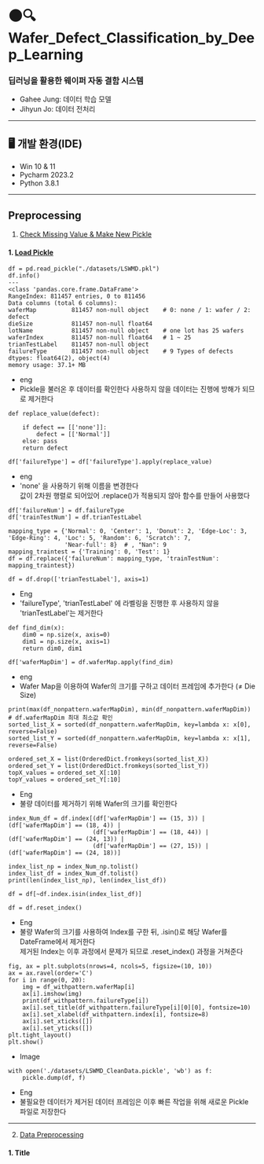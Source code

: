 # 🌑🔍Wafer_Defect_Classification_by_Deep_Learning
### 딥러닝을 활용한 웨이퍼 자동 결함 시스템
- Gahee Jung: 데이터 학습 모델
- Jihyun Jo: 데이터 전처리
---
## 🖥️ 개발 환경(IDE)
- Win 10 & 11
- Pycharm 2023.2
- Python 3.8.1
---
## Preprocessing 
1. [Check Missing Value & Make New Pickle](01_preprocessing.py)

#### 1. [Load Pickle](https://www.kaggle.com/code/cchou1217/wm-811k-wafermap)
```
df = pd.read_pickle("./datasets/LSWMD.pkl")
df.info()
---
<class 'pandas.core.frame.DataFrame'>  
RangeIndex: 811457 entries, 0 to 811456  
Data columns (total 6 columns):  
waferMap          811457 non-null object    # 0: none / 1: wafer / 2: defect 
dieSize           811457 non-null float64
lotName           811457 non-null object    # one lot has 25 wafers
waferIndex        811457 non-null float64   # 1 ~ 25
trianTestLabel    811457 non-null object
failureType       811457 non-null object    # 9 Types of defects
dtypes: float64(2), object(4)  
memory usage: 37.1+ MB
```
- eng
- Pickle을 불러온 후 데이터를 확인한다 사용하지 않을 데이터는 진행에 방해가 되므로 제거한다

```
def replace_value(defect):

    if defect == [['none']]:
        defect = [['Normal']]
    else: pass
    return defect

df['failureType'] = df['failureType'].apply(replace_value)
```
- eng
- 'none' 을 사용하기 위해 이름을 변경한다  
값이 2차원 행렬로 되어있어 .replace()가 적용되지 않아 함수를 만들어 사용했다

```
df['failureNum'] = df.failureType
df['trainTestNum'] = df.trianTestLabel

mapping_type = {'Normal': 0, 'Center': 1, 'Donut': 2, 'Edge-Loc': 3, 'Edge-Ring': 4, 'Loc': 5, 'Random': 6, 'Scratch': 7,
                'Near-full': 8}  # , "Nan": 9
mapping_traintest = {'Training': 0, 'Test': 1}
df = df.replace({'failureNum': mapping_type, 'trainTestNum': mapping_traintest})

df = df.drop(['trianTestLabel'], axis=1)
```
- Eng
- 'failureType', 'trianTestLabel' 에 라벨링을 진행한 후 사용하지 않을 'trianTestLabel'는 제거한다

```
def find_dim(x):
    dim0 = np.size(x, axis=0)
    dim1 = np.size(x, axis=1)
    return dim0, dim1

df['waferMapDim'] = df.waferMap.apply(find_dim)
```
- eng
- Wafer Map을 이용하여 Wafer의 크기를 구하고 데이터 프레임에 추가한다 (≠ Die Size)

```
print(max(df_nonpattern.waferMapDim), min(df_nonpattern.waferMapDim))  # df.waferMapDim 최대 최소값 확인
sorted_list_X = sorted(df_nonpattern.waferMapDim, key=lambda x: x[0], reverse=False)
sorted_list_Y = sorted(df_nonpattern.waferMapDim, key=lambda x: x[1], reverse=False)

ordered_set_X = list(OrderedDict.fromkeys(sorted_list_X))
ordered_set_Y = list(OrderedDict.fromkeys(sorted_list_Y))
topX_values = ordered_set_X[:10]
topY_values = ordered_set_Y[:10]
```
- Eng
- 불량 데이터를 제거하기 위해 Wafer의 크기를 확인한다  

```
index_Num_df = df.index[(df['waferMapDim'] == (15, 3)) | (df['waferMapDim'] == (18, 4)) |
                        (df['waferMapDim'] == (18, 44)) | (df['waferMapDim'] == (24, 13)) |
                        (df['waferMapDim'] == (27, 15)) | (df['waferMapDim'] == (24, 18))]

index_list_np = index_Num_np.tolist()
index_list_df = index_Num_df.tolist()
print(len(index_list_np), len(index_list_df))

df = df[~df.index.isin(index_list_df)]

df = df.reset_index()
```
- Eng
- 불량 Wafer의 크기를 사용하여 Index를 구한 뒤, .isin()로 해당 Wafer를 DateFrame에서 제거한다  
제거된 Index는 이후 과정에서 문제가 되므로 .reset_index() 과정을 거쳐준다

```
fig, ax = plt.subplots(nrows=4, ncols=5, figsize=(10, 10))
ax = ax.ravel(order='C')
for i in range(0, 20):
    img = df_withpattern.waferMap[i]
    ax[i].imshow(img)
    print(df_withpattern.failureType[i])
    ax[i].set_title(df_withpattern.failureType[i][0][0], fontsize=10)
    ax[i].set_xlabel(df_withpattern.index[i], fontsize=8)
    ax[i].set_xticks([])
    ax[i].set_yticks([])
plt.tight_layout()
plt.show()
```
- Image
```
with open('./datasets/LSWMD_CleanData.pickle', 'wb') as f:
    pickle.dump(df, f)
```
- Eng
- 불필요한 데이터가 제거된 데이터 프레임은 이후 빠른 작업을 위해 새로운 Pickle 파일로 저장한다
---


2. [Data Preprocessing](02_preprocessing.py)

#### 1. Title
